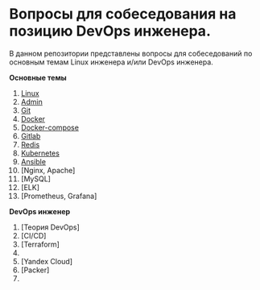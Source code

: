 # Вопросы для собеседования на позицию DevOps инженера.

В данном репозитории представлены вопросы для собеседований по основным темам Linux инженера и/или DevOps инженера.

**Основные темы**
1. [Linux](/Linux/questions.md)
2. [Admin](/admin/questions.md)
3. [Git](/git/questions.md)
4. [Docker](/docker/questions.md)
5. [Docker-compose](/docker-compose/questions.md)
6. [Gitlab](/gitlab/questions.md)
7. [Redis](/database/redis.md)
6. [Kubernetes](/kubernetes/questions.md)
5. [Ansible]()
6. [Nginx, Apache]
7. [MySQL]
8. [ELK]
9. [Prometheus, Grafana]

**DevOps инженер**
1. [Теория DevOps]
2. [CI/CD]
3. [Terraform]
4. 
5. [Yandex Cloud]
6. [Packer]
7. 


